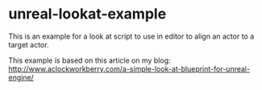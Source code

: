 # unreal-lookat-example

This is an example for a look at script to use in editor to align an actor to a target actor.

This example is based on this article on my blog: http://www.aclockworkberry.com/a-simple-look-at-blueprint-for-unreal-engine/
